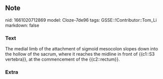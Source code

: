 ## Note
nid: 1661020712869
model: Cloze-7de96
tags: GSSE::!Contributor::Tom_Li
markdown: false

### Text
<div>
  The medial limb of the attachment of sigmoid mesocolon slopes
  down into the hollow of the sacrum, where it reaches the midline
  in front of {{c1::S3 vertebra}}, at the commencement of the
  {{c2::rectum}}.
</div>

### Extra

